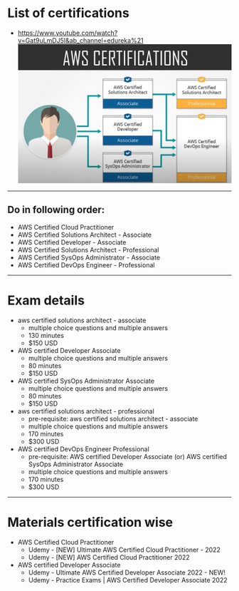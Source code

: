 # List of certifications
* https://www.youtube.com/watch?v=Gat9uLmDJ5I&ab_channel=edureka%21
![picture](images/certifications.jpg)
------
## Do in following order:
* AWS Certified Cloud Practitioner
* AWS Certified Solutions Architect - Associate
* AWS Certified Developer - Associate
* AWS Certified Solutions Architect - Professional
* AWS Certified SysOps Administrator - Associate
* AWS Certified DevOps Engineer - Professional
------
# Exam details
* aws certified solutions architect - associate
	* multiple choice questions and multiple answers
	* 130 minutes
	* $150 USD
* AWS certified Developer Associate
	* multiple choice questions and multiple answers
	* 80 minutes
	* $150 USD
* AWS certified SysOps Administrator Associate
	* multiple choice questions and multiple answers
	* 80 minutes
	* $150 USD
* aws certified solutions architect - professional
	* pre-requisite: aws certified solutions architect - associate
	* multiple choice questions and multiple answers
	* 170 minutes
	* $300 USD
* AWS certified DevOps Engineer Professional
	* pre-requisite: AWS certified Developer Associate (or) AWS certified SysOps Administrator Associate
	* multiple choice questions and multiple answers
	* 170 minutes
	* $300 USD
------
# Materials certification wise
* AWS Certified Cloud Practitioner
	* Udemy - [NEW] Ultimate AWS Certified Cloud Practitioner - 2022
	* Udemy - [NEW] AWS Certified Cloud Practitioner 2022
* AWS certified Developer Associate
	* Udemy - Ultimate AWS Certified Developer Associate 2022 - NEW!
	* Udemy - Practice Exams | AWS Certified Developer Associate 2022